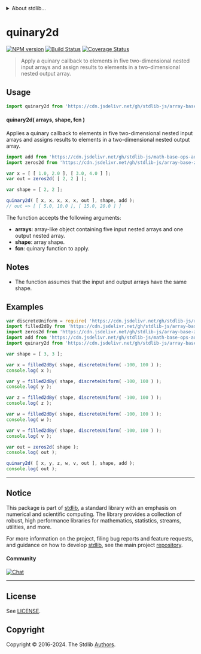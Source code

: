 <!--

@license Apache-2.0

Copyright (c) 2023 The Stdlib Authors.

Licensed under the Apache License, Version 2.0 (the "License");
you may not use this file except in compliance with the License.
You may obtain a copy of the License at

   http://www.apache.org/licenses/LICENSE-2.0

Unless required by applicable law or agreed to in writing, software
distributed under the License is distributed on an "AS IS" BASIS,
WITHOUT WARRANTIES OR CONDITIONS OF ANY KIND, either express or implied.
See the License for the specific language governing permissions and
limitations under the License.

-->


<details>
  <summary>
    About stdlib...
  </summary>
  <p>We believe in a future in which the web is a preferred environment for numerical computation. To help realize this future, we've built stdlib. stdlib is a standard library, with an emphasis on numerical and scientific computation, written in JavaScript (and C) for execution in browsers and in Node.js.</p>
  <p>The library is fully decomposable, being architected in such a way that you can swap out and mix and match APIs and functionality to cater to your exact preferences and use cases.</p>
  <p>When you use stdlib, you can be absolutely certain that you are using the most thorough, rigorous, well-written, studied, documented, tested, measured, and high-quality code out there.</p>
  <p>To join us in bringing numerical computing to the web, get started by checking us out on <a href="https://github.com/stdlib-js/stdlib">GitHub</a>, and please consider <a href="https://opencollective.com/stdlib">financially supporting stdlib</a>. We greatly appreciate your continued support!</p>
</details>

# quinary2d

[![NPM version][npm-image]][npm-url] [![Build Status][test-image]][test-url] [![Coverage Status][coverage-image]][coverage-url] <!-- [![dependencies][dependencies-image]][dependencies-url] -->

> Apply a quinary callback to elements in five two-dimensional nested input arrays and assign results to elements in a two-dimensional nested output array.

<section class="intro">

</section>

<!-- /.intro -->



<section class="usage">

## Usage

```javascript
import quinary2d from 'https://cdn.jsdelivr.net/gh/stdlib-js/array-base-quinary2d@deno/mod.js';
```

#### quinary2d( arrays, shape, fcn )

Applies a quinary callback to elements in five two-dimensional nested input arrays and assigns results to elements in a two-dimensional nested output array.

```javascript
import add from 'https://cdn.jsdelivr.net/gh/stdlib-js/math-base-ops-add5@deno/mod.js';
import zeros2d from 'https://cdn.jsdelivr.net/gh/stdlib-js/array-base-zeros2d@deno/mod.js';

var x = [ [ 1.0, 2.0 ], [ 3.0, 4.0 ] ];
var out = zeros2d( [ 2, 2 ] );

var shape = [ 2, 2 ];

quinary2d( [ x, x, x, x, x, out ], shape, add );
// out => [ [ 5.0, 10.0 ], [ 15.0, 20.0 ] ]
```

The function accepts the following arguments:

-   **arrays**: array-like object containing five input nested arrays and one output nested array.
-   **shape**: array shape.
-   **fcn**: quinary function to apply.

</section>

<!-- /.usage -->

<section class="notes">

## Notes

-   The function assumes that the input and output arrays have the same shape.

</section>

<!-- /.notes -->

<section class="examples">

## Examples

<!-- eslint no-undef: "error" -->

```javascript
var discreteUniform = require( 'https://cdn.jsdelivr.net/gh/stdlib-js/random-base-discrete-uniform' ).factory;
import filled2dBy from 'https://cdn.jsdelivr.net/gh/stdlib-js/array-base-filled2d-by@deno/mod.js';
import zeros2d from 'https://cdn.jsdelivr.net/gh/stdlib-js/array-base-zeros2d@deno/mod.js';
import add from 'https://cdn.jsdelivr.net/gh/stdlib-js/math-base-ops-add5@deno/mod.js';
import quinary2d from 'https://cdn.jsdelivr.net/gh/stdlib-js/array-base-quinary2d@deno/mod.js';

var shape = [ 3, 3 ];

var x = filled2dBy( shape, discreteUniform( -100, 100 ) );
console.log( x );

var y = filled2dBy( shape, discreteUniform( -100, 100 ) );
console.log( y );

var z = filled2dBy( shape, discreteUniform( -100, 100 ) );
console.log( z );

var w = filled2dBy( shape, discreteUniform( -100, 100 ) );
console.log( w );

var v = filled2dBy( shape, discreteUniform( -100, 100 ) );
console.log( v );

var out = zeros2d( shape );
console.log( out );

quinary2d( [ x, y, z, w, v, out ], shape, add );
console.log( out );
```

</section>

<!-- /.examples -->

<!-- Section for related `stdlib` packages. Do not manually edit this section, as it is automatically populated. -->

<section class="related">

</section>

<!-- /.related -->

<!-- Section for all links. Make sure to keep an empty line after the `section` element and another before the `/section` close. -->


<section class="main-repo" >

* * *

## Notice

This package is part of [stdlib][stdlib], a standard library with an emphasis on numerical and scientific computing. The library provides a collection of robust, high performance libraries for mathematics, statistics, streams, utilities, and more.

For more information on the project, filing bug reports and feature requests, and guidance on how to develop [stdlib][stdlib], see the main project [repository][stdlib].

#### Community

[![Chat][chat-image]][chat-url]

---

## License

See [LICENSE][stdlib-license].


## Copyright

Copyright &copy; 2016-2024. The Stdlib [Authors][stdlib-authors].

</section>

<!-- /.stdlib -->

<!-- Section for all links. Make sure to keep an empty line after the `section` element and another before the `/section` close. -->

<section class="links">

[npm-image]: http://img.shields.io/npm/v/@stdlib/array-base-quinary2d.svg
[npm-url]: https://npmjs.org/package/@stdlib/array-base-quinary2d

[test-image]: https://github.com/stdlib-js/array-base-quinary2d/actions/workflows/test.yml/badge.svg?branch=main
[test-url]: https://github.com/stdlib-js/array-base-quinary2d/actions/workflows/test.yml?query=branch:main

[coverage-image]: https://img.shields.io/codecov/c/github/stdlib-js/array-base-quinary2d/main.svg
[coverage-url]: https://codecov.io/github/stdlib-js/array-base-quinary2d?branch=main

<!--

[dependencies-image]: https://img.shields.io/david/stdlib-js/array-base-quinary2d.svg
[dependencies-url]: https://david-dm.org/stdlib-js/array-base-quinary2d/main

-->

[chat-image]: https://img.shields.io/gitter/room/stdlib-js/stdlib.svg
[chat-url]: https://app.gitter.im/#/room/#stdlib-js_stdlib:gitter.im

[stdlib]: https://github.com/stdlib-js/stdlib

[stdlib-authors]: https://github.com/stdlib-js/stdlib/graphs/contributors

[umd]: https://github.com/umdjs/umd
[es-module]: https://developer.mozilla.org/en-US/docs/Web/JavaScript/Guide/Modules

[deno-url]: https://github.com/stdlib-js/array-base-quinary2d/tree/deno
[umd-url]: https://github.com/stdlib-js/array-base-quinary2d/tree/umd
[esm-url]: https://github.com/stdlib-js/array-base-quinary2d/tree/esm
[branches-url]: https://github.com/stdlib-js/array-base-quinary2d/blob/main/branches.md

[stdlib-license]: https://raw.githubusercontent.com/stdlib-js/array-base-quinary2d/main/LICENSE

</section>

<!-- /.links -->
